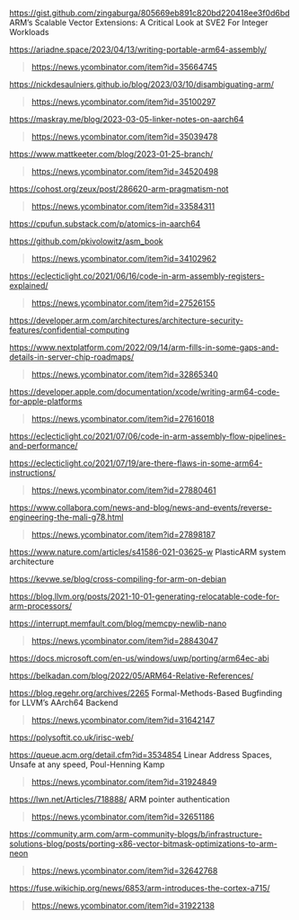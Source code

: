 https://gist.github.com/zingaburga/805669eb891c820bd220418ee3f0d6bd ARM’s Scalable Vector Extensions: A Critical Look at SVE2 For Integer Workloads

https://ariadne.space/2023/04/13/writing-portable-arm64-assembly/
> https://news.ycombinator.com/item?id=35664745

https://nickdesaulniers.github.io/blog/2023/03/10/disambiguating-arm/
> https://news.ycombinator.com/item?id=35100297

https://maskray.me/blog/2023-03-05-linker-notes-on-aarch64
> https://news.ycombinator.com/item?id=35039478

https://www.mattkeeter.com/blog/2023-01-25-branch/
> https://news.ycombinator.com/item?id=34520498

https://cohost.org/zeux/post/286620-arm-pragmatism-not
> https://news.ycombinator.com/item?id=33584311

https://cpufun.substack.com/p/atomics-in-aarch64 

https://github.com/pkivolowitz/asm_book
> https://news.ycombinator.com/item?id=34102962

https://eclecticlight.co/2021/06/16/code-in-arm-assembly-registers-explained/
> https://news.ycombinator.com/item?id=27526155

https://developer.arm.com/architectures/architecture-security-features/confidential-computing

https://www.nextplatform.com/2022/09/14/arm-fills-in-some-gaps-and-details-in-server-chip-roadmaps/
> https://news.ycombinator.com/item?id=32865340

https://developer.apple.com/documentation/xcode/writing-arm64-code-for-apple-platforms
> https://news.ycombinator.com/item?id=27616018

https://eclecticlight.co/2021/07/06/code-in-arm-assembly-flow-pipelines-and-performance/

https://eclecticlight.co/2021/07/19/are-there-flaws-in-some-arm64-instructions/
> https://news.ycombinator.com/item?id=27880461

https://www.collabora.com/news-and-blog/news-and-events/reverse-engineering-the-mali-g78.html
> https://news.ycombinator.com/item?id=27898187

https://www.nature.com/articles/s41586-021-03625-w PlasticARM system architecture

https://kevwe.se/blog/cross-compiling-for-arm-on-debian

https://blog.llvm.org/posts/2021-10-01-generating-relocatable-code-for-arm-processors/

https://interrupt.memfault.com/blog/memcpy-newlib-nano
> https://news.ycombinator.com/item?id=28843047

https://docs.microsoft.com/en-us/windows/uwp/porting/arm64ec-abi

https://belkadan.com/blog/2022/05/ARM64-Relative-References/

https://blog.regehr.org/archives/2265 Formal-Methods-Based Bugfinding for LLVM’s AArch64 Backend
> https://news.ycombinator.com/item?id=31642147

https://polysoftit.co.uk/irisc-web/

https://queue.acm.org/detail.cfm?id=3534854 Linear Address Spaces, Unsafe at any speed, Poul-Henning Kamp
> https://news.ycombinator.com/item?id=31924849

https://lwn.net/Articles/718888/ ARM pointer authentication
> https://news.ycombinator.com/item?id=32651186

https://community.arm.com/arm-community-blogs/b/infrastructure-solutions-blog/posts/porting-x86-vector-bitmask-optimizations-to-arm-neon
> https://news.ycombinator.com/item?id=32642768

https://fuse.wikichip.org/news/6853/arm-introduces-the-cortex-a715/
> https://news.ycombinator.com/item?id=31922138